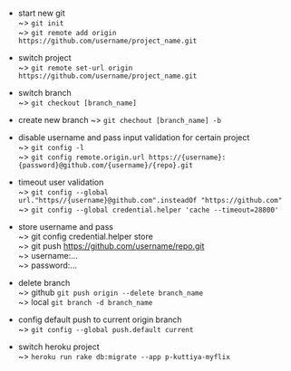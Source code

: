 * start new git  
~> `git init`  
~> `git remote add origin https://github.com/username/project_name.git`  

* switch project  
~> `git remote set-url origin https://github.com/username/project_name.git`

* switch branch  
~> `git checkout [branch_name]`

* create new branch
~> `git chechout [branch_name] -b`

* disable username and pass input validation for certain project  
~> `git config -l`  
~> `git config remote.origin.url https://{username}:{password}@github.com/{username}/{repo}.git`

* timeout user validation  
~> `git config --global url."https//{username}@github.com".insteadOf "https://github.com"`  
~> `git config --global credential.helper 'cache --timeout=28800'`  

* store username and pass  
~> git config credential.helper store  
~> git push https://github.com/username/repo.git  
~> username:...  
~> password:... 

* delete branch  
~> github `git push origin --delete branch_name`  
~> local `git branch -d branch_name`  

* config default push to current origin branch  
~> `git config --global push.default current`  

* switch heroku project  
~> `heroku run rake db:migrate --app p-kuttiya-myflix`
